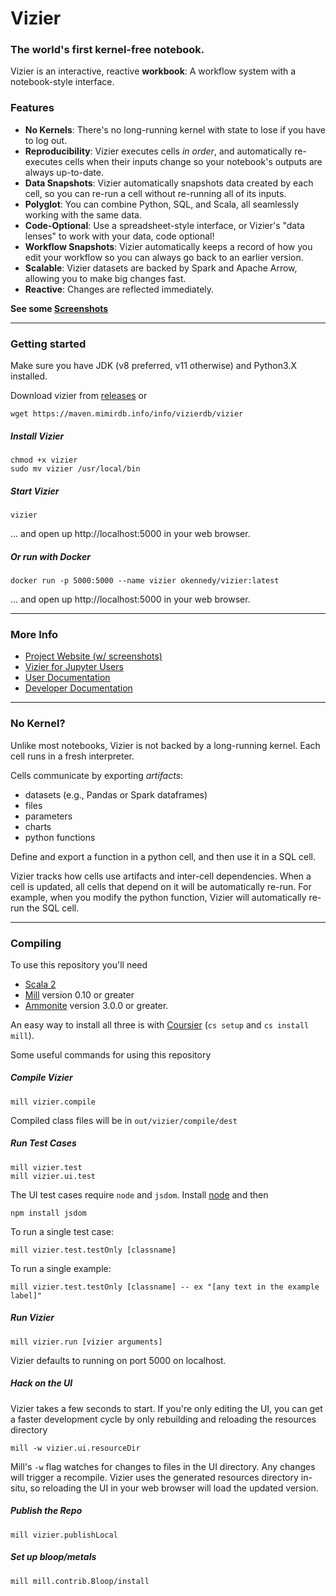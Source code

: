 # Vizier
### The world's first kernel-free notebook.

Vizier is an interactive, reactive **workbook**: A workflow system with a notebook-style interface.  

### Features

* **No Kernels**: There's no long-running kernel with state to lose if you have to log out.
* **Reproducibility**: Vizier executes cells *in order*, and automatically re-executes cells when their inputs change so your notebook's outputs are always up-to-date.
* **Data Snapshots**: Vizier automatically snapshots data created by each cell, so you can re-run a cell without re-running all of its inputs.
* **Polyglot**: You can combine Python, SQL, and Scala, all seamlessly working with the same data.
* **Code-Optional**: Use a spreadsheet-style interface, or Vizier's "data lenses" to work with your data, code optional!
* **Workflow Snapshots**: Vizier automatically keeps a record of how you edit your workflow so you can always go back to an earlier version.
* **Scalable**: Vizier datasets are backed by Spark and Apache Arrow, allowing you to make big changes fast.
* **Reactive**: Changes are reflected immediately.

**See some [Screenshots](https://vizierdb.info/#features)**

---

### Getting started

Make sure you have JDK (v8 preferred, v11 otherwise) and Python3.X installed.

Download vizier from [releases](https://github.com/VizierDB/vizier-scala/releases) or 
```
wget https://maven.mimirdb.info/info/vizierdb/vizier
```

##### Install Vizier
```
chmod +x vizier
sudo mv vizier /usr/local/bin
```

##### Start Vizier
```
vizier
```
... and open up http://localhost:5000 in your web browser.

##### Or run with Docker

```
docker run -p 5000:5000 --name vizier okennedy/vizier:latest
```
... and open up http://localhost:5000 in your web browser.

---

### More Info

* [Project Website (w/ screenshots)](https://vizierdb.info)
* [Vizier for Jupyter Users](https://github.com/VizierDB/vizier-scala/wiki/Migrating-from-Jupyter)
* [User Documentation](https://github.com/VizierDB/vizier-scala/wiki)
* [Developer Documentation](https://github.com/VizierDB/vizier-scala/blob/master/docs/DEVELOPER.md)

---

### No Kernel?

Unlike most notebooks, Vizier is not backed by a long-running kernel.  Each cell runs in a fresh interpreter.  

Cells communicate by exporting _artifacts_:
* datasets (e.g., Pandas or Spark dataframes)
* files
* parameters
* charts
* python functions

Define and export a function in a python cell, and then use it in a SQL cell.  

Vizier tracks how cells use artifacts and inter-cell dependencies.  When a cell is updated, all cells that depend on it will be automatically re-run.  For example, when you modify the python function, Vizier will automatically re-run the SQL cell.

---

### Compiling

To use this repository you'll need 
* [Scala 2](https://www.scala-lang.org/download/scala2.html)
* [Mill](https://com-lihaoyi.github.io/mill/mill/Intro_to_Mill.html#_installation) version 0.10 or greater
* [Ammonite](http://ammonite.io/) version 3.0.0 or greater.  

An easy way to install all three is with [Coursier](https://get-coursier.io/docs/cli-installation) (`cs setup` and `cs install mill`).

Some useful commands for using this repository

##### Compile Vizier
```
mill vizier.compile
```
Compiled class files will be in `out/vizier/compile/dest`

##### Run Test Cases

```
mill vizier.test
mill vizier.ui.test
```

The UI test cases require `node` and `jsdom`.  Install [node](https://nodejs.org/en/download/) and then 
```
npm install jsdom
```

To run a single test case:
```
mill vizier.test.testOnly [classname]
```

To run a single example:
```
mill vizier.test.testOnly [classname] -- ex "[any text in the example label]"
```

##### Run Vizier
```
mill vizier.run [vizier arguments]
```

Vizier defaults to running on port 5000 on localhost.

##### Hack on the UI

Vizier takes a few seconds to start.  If you're only editing the UI, you can get a faster development cycle by only rebuilding and reloading the resources directory

```
mill -w vizier.ui.resourceDir
```

Mill's `-w` flag watches for changes to files in the UI directory.  Any changes will trigger a recompile.  Vizier uses the generated resources directory in-situ, so reloading the UI in your web browser will load the updated version.

##### Publish the Repo
```
mill vizier.publishLocal
```

##### Set up bloop/metals
```
mill mill.contrib.Bloop/install
```
